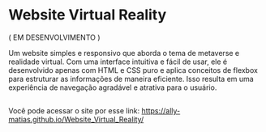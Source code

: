 # Website Virtual Reality

(  EM DESENVOLVIMENTO  )

Um website simples e responsivo que aborda o tema de metaverse e realidade virtual. Com uma interface intuitiva e fácil de usar, ele é desenvolvido apenas com HTML e CSS puro e aplica conceitos de flexbox para estruturar as informações de maneira eficiente. Isso resulta em uma experiência de navegação agradável e atrativa para o usuário.

##

Você pode acessar o site por esse link: https://ally-matias.github.io/Website_Virtual_Reality/

